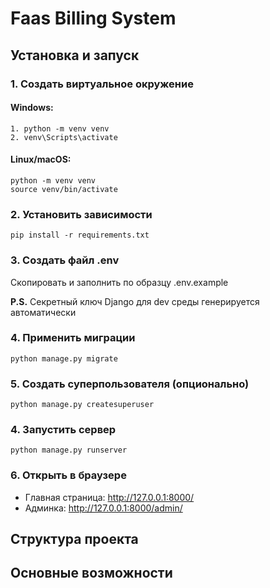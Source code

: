 # Faas Billing System

## Установка и запуск
### 1. Создать виртуальное окружение
#### Windows:
````
1. python -m venv venv
2. venv\Scripts\activate
````
#### Linux/macOS:
````
python -m venv venv
source venv/bin/activate
````
### 2. Установить зависимости
````
pip install -r requirements.txt
````
### 3. Создать файл .env
Скопировать и заполнить по образцу .env.example

**P.S.** Секретный ключ Django для dev среды генерируется автоматически

### 4. Применить миграции
````
python manage.py migrate
````
### 5. Создать суперпользователя (опционально)
```
python manage.py createsuperuser
```
### 4. Запустить сервер 
```
python manage.py runserver
```
### 6. Открыть в браузере
* Главная страница: http://127.0.0.1:8000/
* Админка: http://127.0.0.1:8000/admin/

## Структура проекта

## Основные возможности
